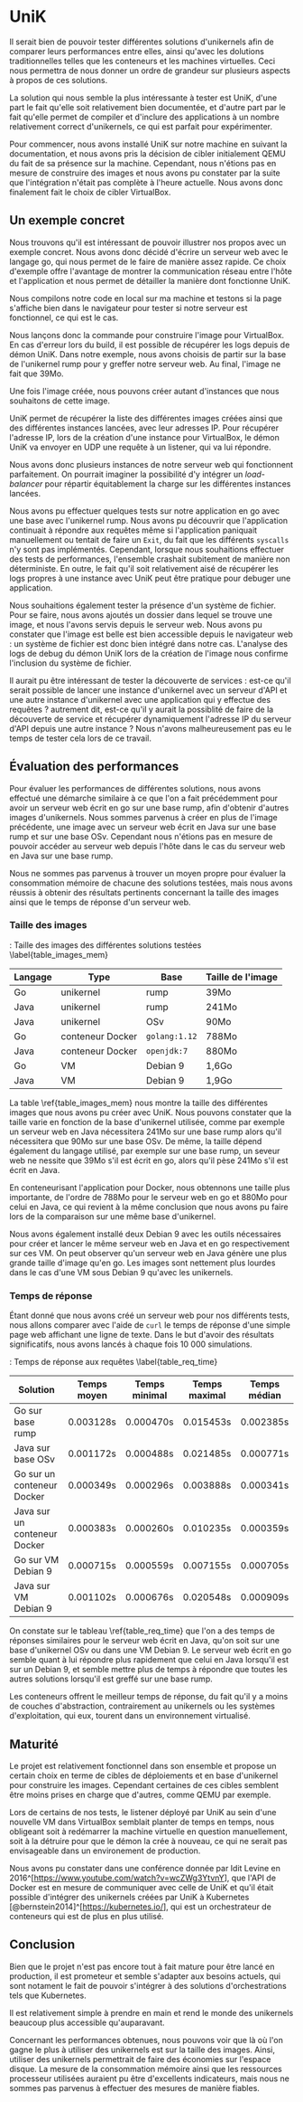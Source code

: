 # UniK

Il serait bien de pouvoir tester différentes solutions d'unikernels afin de
comparer leurs performances entre elles, ainsi qu'avec les dolutions
traditionnelles telles que les conteneurs et les machines virtuelles. Ceci nous
permettra de nous donner un ordre de grandeur sur plusieurs aspects à propos de
ces solutions.

La solution qui nous semble la plus intéressante à tester est UniK, d'une part
le fait qu'elle soit relativement bien documentée, et d'autre part par le fait
qu'elle permet de compiler et d'inclure des applications à un nombre
relativement correct d'unikernels, ce qui est parfait pour expérimenter.

Pour commencer, nous avons installé UniK sur notre machine en suivant la
documentation, et nous avons pris la décision de cibler initialement QEMU du
fait de sa présence sur la machine. Cependant, nous n'étions pas en mesure de
construire des images et nous avons pu constater par la suite que l'intégration
n'était pas complète à l'heure actuelle. Nous avons donc finalement fait le
choix de cibler VirtualBox.

## Un exemple concret

Nous trouvons qu'il est intéressant de pouvoir illustrer nos propos avec un
exemple concret. Nous avons donc décidé d'écrire un serveur web avec le langage
go, qui nous permet de le faire de manière assez rapide. Ce choix d'exemple
offre l'avantage de montrer la communication réseau entre l'hôte et
l'application et nous permet de détailler la manière dont fonctionne UniK.

Nous compilons notre code en local sur ma machine et testons si la page
s'affiche bien dans le navigateur pour tester si notre serveur est fonctionnel,
ce qui est le cas.

Nous lançons donc la commande pour construire l'image pour VirtualBox. En cas
d'erreur lors du build, il est possible de récupérer les logs depuis de démon
UniK. Dans notre exemple, nous avons choisis de partir sur la base de
l'unikernel rump pour y greffer notre serveur web. Au final, l'image ne fait que
39Mo.

Une fois l'image créée, nous pouvons créer autant d'instances que nous
souhaitons de cette image.

UniK permet de récupérer la liste des différentes images créées ainsi que des
différentes instances lancées, avec leur adresses IP. Pour récupérer l'adresse
IP, lors de la création d'une instance pour VirtualBox, le démon UniK va envoyer
en UDP une requête à un listener, qui va lui répondre.

Nous avons donc plusieurs instances de notre serveur web qui fonctionnent
parfaitement. On pourrait imaginer la possibilité d'y intégrer un
*load-balancer* pour répartir équitablement la charge sur les différentes
instances lancées.

Nous avons pu effectuer quelques tests sur notre application en go avec une base
avec l'unikernel rump. Nous avons pu découvrir que l'application continuait à
répondre aux requêtes même si l'application paniquait manuellement ou tentait de
faire un `Exit`, du fait que les différents `syscalls` n'y sont pas implémentés.
Cependant, lorsque nous souhaitions effectuer des tests de performances,
l'ensemble crashait subitement de manière non déterministe. En outre, le fait
qu'il soit relativement aisé de récupérer les logs propres à une instance avec
UniK peut être pratique pour debuger une application.

Nous souhaitions également tester la présence d'un système de fichier. Pour se
faire, nous avons ajoutés un dossier dans lequel se trouve une image, et nous
l'avons servis depuis le serveur web. Nous avons pu constater que l'image est
belle est bien accessible depuis le navigateur web : un système de fichier est
donc bien intégré dans notre cas. L'analyse des logs de debug du démon UniK lors
de la création de l'image nous confirme l'inclusion du système de fichier.

Il aurait pu être intéressant de tester la découverte de services : est-ce qu'il
serait possible de lancer une instance d'unikernel avec un serveur d'API et une
autre instance d'unikernel avec une application qui y effectue des requêtes ?
autrement dit, est-ce qu'il y aurait la possiblité de faire de la découverte de
service et récupérer dynamiquement l'adresse IP du serveur d'API depuis une
autre instance ? Nous n'avons malheureusement pas eu le temps de tester cela
lors de ce travail.

## Évaluation des performances

Pour évaluer les performances de différentes solutions, nous avons effectué une
démarche similaire à ce que l'on a fait précédemment pour avoir un serveur web
écrit en go sur une base rump, afin d'obtenir d'autres images d'unikernels. Nous
sommes parvenus à créer en plus de l'image précédente, une image avec un serveur
web écrit en Java sur une base rump et sur une base OSv. Cependant nous n'étions
pas en mesure de pouvoir accéder au serveur web depuis l'hôte dans le cas du
serveur web en Java sur une base rump.

Nous ne sommes pas parvenus à trouver un moyen propre pour évaluer la
consommation mémoire de chacune des solutions testées, mais nous avons réussis à
obtenir des résultats pertinents concernant la taille des images ainsi que le
temps de réponse d'un serveur web.

### Taille des images

: Taille des images des différentes solutions testées \label{table_images_mem}

| Langage | Type | Base | Taille de l'image |
| ------- | ---- | ---- | ----------------- |
| Go | unikernel | rump | 39Mo |
| Java | unikernel | rump | 241Mo |
| Java | unikernel | OSv | 90Mo |
| Go | conteneur Docker | `golang:1.12` | 788Mo |
| Java | conteneur Docker | `openjdk:7` | 880Mo |
| Go | VM | Debian 9 | 1,6Go |
| Java | VM | Debian 9 | 1,9Go |

La table \ref{table_images_mem} nous montre la taille des différentes images que
nous avons pu créer avec UniK. Nous pouvons constater que la taille varie en
fonction de la base d'unikernel utilisée, comme par exemple un serveur web en
Java nécessitera 241Mo sur une base rump alors qu'il nécessitera que 90Mo sur
une base OSv. De même, la taille dépend également du langage utilisé, par
exemple sur une base rump, un seveur web ne nessite que 39Mo s'il est écrit en
go, alors qu'il pèse 241Mo s'il est écrit en Java.

En conteneurisant l'application pour Docker, nous obtennons une taille plus
importante, de l'ordre de 788Mo pour le serveur web en go et 880Mo pour celui en
Java, ce qui revient à la même conclusion que nous avons pu faire lors de la
comparaison sur une même base d'unikernel.

Nous avons également installé deux Debian 9 avec les outils nécessaires pour
créer et lancer le même serveur web en Java et en go respectivement sur ces VM.
On peut observer qu'un serveur web en Java génère une plus grande taille d'image
qu'en go. Les images sont nettement plus lourdes dans le cas d'une VM sous
Debian 9 qu'avec les unikernels.

### Temps de réponse

Étant donné que nous avons créé un serveur web pour nos différents tests, nous allons comparer avec l'aide de `curl` le temps de réponse d'une simple page web affichant une ligne de texte. Dans le but d'avoir des résultats significatifs, nous avons lancés à chaque fois 10 000 simulations.

<!-- {echo "time"; for i in {1..10000}; curl -s -w "%{time_total}\n" -o /dev/null http://192.168.1.42:1234} | sed 's/,/./' | mlr --ofs space --itsv stats1 -a mean,min,max,median -f time -->

: Temps de réponse aux requêtes \label{table_req_time}

| Solution | Temps moyen | Temps minimal | Temps maximal | Temps médian |
| -------- | ----------- | ------------- | ------------- | ------------ |
| Go sur base rump | 0.003128s | 0.000470s | 0.015453s | 0.002385s |
| Java sur base OSv | 0.001172s | 0.000488s | 0.021485s | 0.000771s |
| Go sur un conteneur Docker | 0.000349s | 0.000296s | 0.003888s | 0.000341s |
| Java sur un conteneur Docker | 0.000383s | 0.000260s | 0.010235s | 0.000359s |
| Go sur VM Debian 9 | 0.000715s | 0.000559s | 0.007155s | 0.000705s |
| Java sur VM Debian 9 | 0.001102s | 0.000676s | 0.020548s | 0.000909s |

On constate sur le tableau \ref{table_req_time} que l'on a des temps de réponses
similaires pour le serveur web écrit en Java, qu'on soit sur une base
d'unikernel OSv ou dans une VM Debian 9. Le serveur web écrit en go semble quant
à lui répondre plus rapidement que celui en Java lorsqu'il est sur un Debian 9,
et semble mettre plus de temps à répondre que toutes les autres solutions
lorsqu'il est greffé sur une base rump.

Les conteneurs offrent le meilleur temps de réponse, du fait qu'il y a moins de
couches d'abstraction, contrairement au unikernels ou les systèmes
d'exploitation, qui eux, tourent dans un environnement virtualisé.

## Maturité

Le projet est relativement fonctionnel dans son ensemble et propose un certain
choix en terme de cibles de déploiements et en base d'unikernel pour construire
les images. Cependant certaines de ces cibles semblent être moins prises en
charge que d'autres, comme QEMU par exemple.

Lors de certains de nos tests, le listener déployé par UniK au sein d'une
nouvelle VM dans VirtualBox semblait planter de temps en temps, nous obligeant
soit à redémarrer la machine virtuelle en question manuellement, soit à la
détruire pour que le démon la crée à nouveau, ce qui ne serait pas envisageable
dans un environement de production.

Nous avons pu constater dans une conférence donnée par Idit Levine en
2016^[<https://www.youtube.com/watch?v=wcZWg3YtvnY>], que l'API de Docker est en
mesure de communiquer avec celle de UniK et qu'il était possible d'intégrer des
unikernels créées par UniK à Kubernetes
[@bernstein2014]^[<https://kubernetes.io/>], qui est un orchestrateur de
conteneurs qui est de plus en plus utilisé.

## Conclusion

Bien que le projet n'est pas encore tout à fait mature pour être lancé en
production, il est prometeur et semble s'adapter aux besoins actuels, qui sont
notament le fait de pouvoir s'intégrer à des solutions d'orchestrations tels que
Kubernetes.

Il est relativement simple à prendre en main et rend le monde des unikernels
beaucoup plus accessible qu'auparavant.

Concernant les performances obtenues, nous pouvons voir que là où l'on gagne le
plus à utiliser des unikernels est sur la taille des images. Ainsi, utiliser des
unikernels permettrait de faire des économies sur l'espace disque. La mesure de
la consommation mémoire ainsi que les ressources processeur utilisées auraient
pu être d'excellents indicateurs, mais nous ne sommes pas parvenus à effectuer
des mesures de manière fiables.
